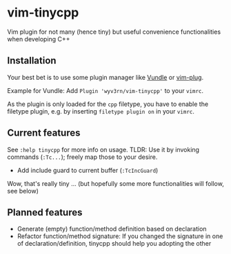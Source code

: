 # vim-tinycpp
Vim plugin for not many (hence tiny) but useful convenience functionalities when developing C++

## Installation

Your best bet is to use some plugin manager like [Vundle](https://github.com/VundleVim/Vundle.vim) or [vim-plug](https://github.com/junegunn/vim-plug).

Example for Vundle: Add `Plugin 'wyv3rn/vim-tinycpp'` to your `vimrc`.

As the plugin is only loaded for the `cpp` filetype, you have to enable the filetype plugin, e.g. by inserting `filetype plugin on` in your `vimrc`.

## Current features

See `:help tinycpp` for more info on usage.
TLDR: Use it by invoking commands (`:Tc...`); freely map those to your desire.

* Add include guard to current buffer (`:TcIncGuard`)

Wow, that's really tiny ... (but hopefully some more functionalities will follow, see below)

## Planned features

* Generate (empty) function/method definition based on declaration
* Refactor function/method signature: If you changed the signature in one of declaration/definition, tinycpp should help you adopting the other


